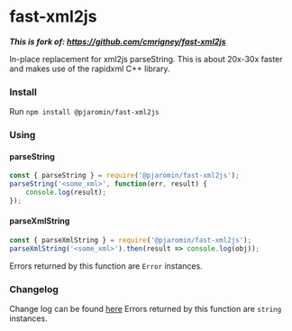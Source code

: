 # fast-xml2js

***This is fork of: https://github.com/cmrigney/fast-xml2js***

In-place replacement for xml2js parseString. This is about 20x-30x faster and makes use of the rapidxml C++ library.

### Install

Run ```npm install @pjaromin/fast-xml2js```

### Using

#### parseString

```js
const { parseString } = require('@pjaromin/fast-xml2js');
parseString('<some_xml>', function(err, result) {
    console.log(result);
});
```

#### parseXmlString

```js
const { parseXmlString } = require('@pjaromin/fast-xml2js');
parseXmlString('<some_xml>').then(result => console.log(obj));
```

Errors returned by this function are `Error` instances.

### Changelog

Change log can be found [here](CHANGELOG.md)
Errors returned by this function are `string` instances.
